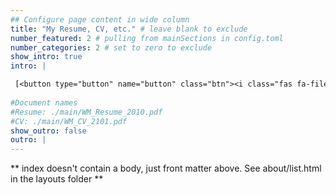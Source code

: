 ```yaml
---
## Configure page content in wide column
title: "My Resume, CV, etc." # leave blank to exclude
number_featured: 2 # pulling from mainSections in config.toml
number_categories: 2 # set to zero to exclude
show_intro: true
intro: |

 [<button type="button" name="button" class="btn"><i class="fas fa-file"></i>1-page Resume</button>](./main/WM_Resume.pdf) [<button type="button" name="button" class="btn"><i class="fas fa-book-open"></i>Comprehensive CV</button>](./main/WM_CV.pdf)  [<button type="button" name="button" class="btn"><i class="fab fa-linkedin"></i>Linkedin</button>](https://www.linkedin.com/in/wangui-mbuguiro/)
 
#Document names
#Resume: ./main/WM_Resume_2010.pdf
#CV: ./main/WM_CV_2101.pdf
show_outro: false
outro: |
---
```


** index doesn't contain a body, just front matter above.
See about/list.html in the layouts folder **
